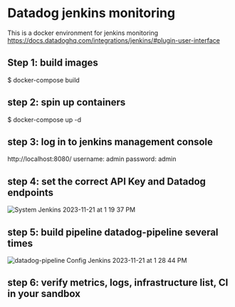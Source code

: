 # Datadog jenkins monitoring
This is a docker environment for jenkins monitoring
https://docs.datadoghq.com/integrations/jenkins/#plugin-user-interface

## Step 1: build images
$ docker-compose build

## step 2: spin up containers
$ docker-compose up -d

## step 3: log in to jenkins management console
http://localhost:8080/
username: admin
password: admin

## step 4: set the correct API Key and Datadog endpoints

![System  Jenkins  2023-11-21 at 1 19 37 PM](https://github.com/perzycharles/datadog-jenkins/assets/37419121/e75c9367-4ca6-43f3-bab3-9a842cd6d87a)

## step 5: build pipeline datadog-pipeline several times
![datadog-pipeline Config  Jenkins  2023-11-21 at 1 28 44 PM](https://github.com/perzycharles/datadog-jenkins/assets/37419121/7b59536d-c4f5-4505-94cb-242423390324)

## step 6: verify metrics, logs, infrastructure list, CI in your sandbox
